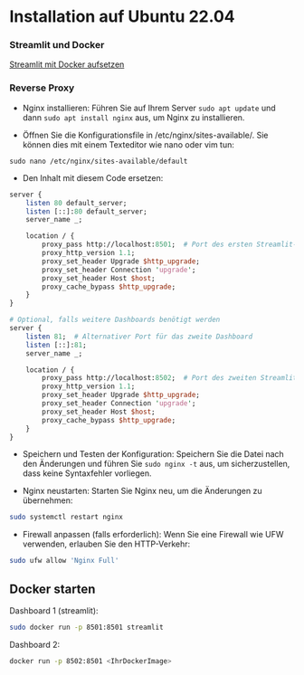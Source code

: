 # Installation auf Ubuntu 22.04

### Streamlit und Docker

[Streamlit mit Docker aufsetzen](https://docs.streamlit.io/knowledge-base/tutorials/deploy/docker)

### Reverse Proxy

- Nginx installieren: Führen Sie auf Ihrem Server `sudo apt update` und dann `sudo apt install nginx` aus, um Nginx zu installieren.

- Öffnen Sie die Konfigurationsfile in /etc/nginx/sites-available/. Sie können dies mit einem Texteditor wie nano oder vim tun:

```
sudo nano /etc/nginx/sites-available/default
```

- Den Inhalt mit diesem Code ersetzen:

```perl
server {
    listen 80 default_server;
    listen [::]:80 default_server;
    server_name _;

    location / {
        proxy_pass http://localhost:8501;  # Port des ersten Streamlit-Dashboards
        proxy_http_version 1.1;
        proxy_set_header Upgrade $http_upgrade;
        proxy_set_header Connection 'upgrade';
        proxy_set_header Host $host;
        proxy_cache_bypass $http_upgrade;
    }
}

# Optional, falls weitere Dashboards benötigt werden
server {
    listen 81;  # Alternativer Port für das zweite Dashboard
    listen [::]:81;
    server_name _;

    location / {
        proxy_pass http://localhost:8502;  # Port des zweiten Streamlit-Dashboards
        proxy_http_version 1.1;
        proxy_set_header Upgrade $http_upgrade;
        proxy_set_header Connection 'upgrade';
        proxy_set_header Host $host;
        proxy_cache_bypass $http_upgrade;
    }
}

```

- Speichern und Testen der Konfiguration: Speichern Sie die Datei nach den Änderungen und führen Sie `sudo nginx -t` aus, um sicherzustellen, dass keine Syntaxfehler vorliegen.


- Nginx neustarten: Starten Sie Nginx neu, um die Änderungen zu übernehmen:

```bash
sudo systemctl restart nginx
```

- Firewall anpassen (falls erforderlich): Wenn Sie eine Firewall wie UFW verwenden, erlauben Sie den HTTP-Verkehr:

```bash
sudo ufw allow 'Nginx Full'
```

## Docker starten

Dashboard 1 (streamlit):

```bash
sudo docker run -p 8501:8501 streamlit
```

Dashboard 2:

```bash
docker run -p 8502:8501 <IhrDockerImage>
```


